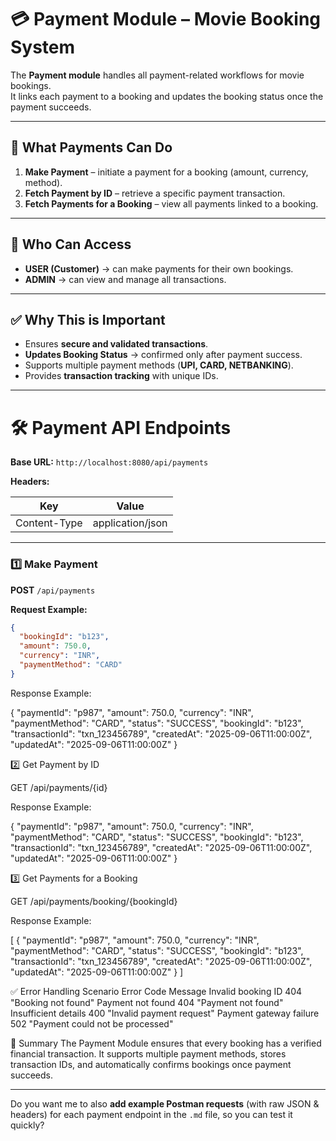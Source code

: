 # 💳 Payment Module – Movie Booking System

The **Payment module** handles all payment-related workflows for movie bookings.  
It links each payment to a booking and updates the booking status once the payment succeeds.

---

## 🔹 What Payments Can Do

1. **Make Payment** – initiate a payment for a booking (amount, currency, method).
2. **Fetch Payment by ID** – retrieve a specific payment transaction.
3. **Fetch Payments for a Booking** – view all payments linked to a booking.

---

## 🔹 Who Can Access

* **USER (Customer)** → can make payments for their own bookings.
* **ADMIN** → can view and manage all transactions.

---

## ✅ Why This is Important

* Ensures **secure and validated transactions**.
* **Updates Booking Status** → confirmed only after payment success.
* Supports multiple payment methods (**UPI, CARD, NETBANKING**).
* Provides **transaction tracking** with unique IDs.

---

# 🛠 Payment API Endpoints

**Base URL:** `http://localhost:8080/api/payments`

**Headers:**

| Key          | Value            |
| ------------ | ---------------- |
| Content-Type | application/json |

---

### 1️⃣ Make Payment

**POST** `/api/payments`

**Request Example:**

```json
{
  "bookingId": "b123",
  "amount": 750.0,
  "currency": "INR",
  "paymentMethod": "CARD"
}
```
Response Example:

{
"paymentId": "p987",
"amount": 750.0,
"currency": "INR",
"paymentMethod": "CARD",
"status": "SUCCESS",
"bookingId": "b123",
"transactionId": "txn_123456789",
"createdAt": "2025-09-06T11:00:00Z",
"updatedAt": "2025-09-06T11:00:00Z"
}

2️⃣ Get Payment by ID

GET /api/payments/{id}

Response Example:

{
"paymentId": "p987",
"amount": 750.0,
"currency": "INR",
"paymentMethod": "CARD",
"status": "SUCCESS",
"bookingId": "b123",
"transactionId": "txn_123456789",
"createdAt": "2025-09-06T11:00:00Z",
"updatedAt": "2025-09-06T11:00:00Z"
}

3️⃣ Get Payments for a Booking

GET /api/payments/booking/{bookingId}

Response Example:

[
{
"paymentId": "p987",
"amount": 750.0,
"currency": "INR",
"paymentMethod": "CARD",
"status": "SUCCESS",
"bookingId": "b123",
"transactionId": "txn_123456789",
"createdAt": "2025-09-06T11:00:00Z",
"updatedAt": "2025-09-06T11:00:00Z"
}
]

✅ Error Handling
Scenario	Error Code	Message
Invalid booking ID	404	"Booking not found"
Payment not found	404	"Payment not found"
Insufficient details	400	"Invalid payment request"
Payment gateway failure	502	"Payment could not be processed"

📌 Summary
The Payment Module ensures that every booking has a verified financial transaction.
It supports multiple payment methods, stores transaction IDs, and automatically confirms bookings once payment succeeds.


---

Do you want me to also **add example Postman requests** (with raw JSON & headers) for each payment endpoint in the `.md` file, so you can test it quickly?

